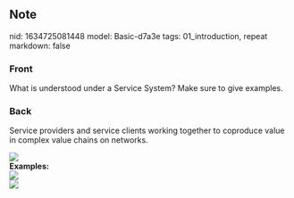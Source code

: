 ## Note
nid: 1634725081448
model: Basic-d7a3e
tags: 01_introduction, repeat
markdown: false

### Front
What is understood under a Service System? Make sure to give examples.

### Back
Service providers and service clients working together to coproduce
value in complex value chains on networks.
<div><img src=
"paste-7b3d66481d0dc66856f5eda01320da10674a1c19.jpg"></div>
<div>
  <b>Examples:</b>
</div>
<div><img src=
"paste-72295d6d852a038b644293fb2415cf4b1852e770.jpg"></div>
<div><img src=
"paste-132440855237e64ed0bd12843bb3ab99c194a8b1.jpg"></div>
